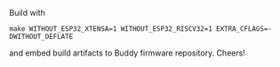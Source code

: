 Build with
```
make WITHOUT_ESP32_XTENSA=1 WITHOUT_ESP32_RISCV32=1 EXTRA_CFLAGS=-DWITHOUT_DEFLATE
```
and embed build artifacts to Buddy firmware repository. Cheers!
